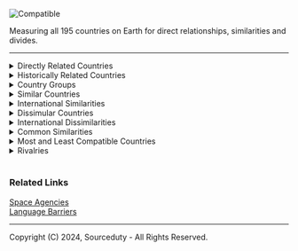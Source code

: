 ![Compatible](https://github.com/sourceduty/International_Compatibility/assets/123030236/f7b19bd8-9283-4dd8-98c8-31f93589efd9)

Measuring all 195 countries on Earth for direct relationships, similarities and divides.

***

<details><summary>Directly Related Countries</summary>
<br>

Afghanistan, Pakistan - These neighboring countries share deep historical, cultural, and ethnic ties, further complicated by geopolitical strategies and conflicts.

Australia, New Zealand - Often referred to as "ANZAC" countries, they share close cultural, economic, and military ties, rooted in their colonial history under British rule.

Brazil, Argentina - These largest economies in South America are major trade partners and share a border. Their relationship is further deepened by the Mercosur trade bloc.

Canada, United States - Sharing the world's longest undefended border, these two countries have significant economic and cultural exchanges and are each other's largest trading partners.

China, Taiwan - The relationship between China and Taiwan is complex, involving political tension due to China's claim over Taiwan, yet intertwined with significant economic ties.

France, Germany - These core members of the European Union were historically adversaries but are now tightly integrated economically and politically within the EU framework.

India, Nepal - Sharing cultural and religious heritages, India and Nepal have deep-rooted social and economic connections, although there are occasional political strains.

Japan, South Korea - Both countries share economic ties and a complicated history involving World War II and its aftermath, influencing their contemporary political and social interactions.

Russia, Ukraine - Their relationship is historically intertwined with cultural, economic, and political connections, currently strained due to geopolitical conflicts and territorial disputes.

United Kingdom, Ireland - Linked historically and culturally through centuries of interaction, their relationship is complex, shaped by colonial history and modern economic ties.

<br>
</details>

<details><summary>Historically Related Countries</summary>
<br>

Canada, United Kingdom - Canada was once a part of the British Empire and shares a monarch with the UK.

United States, United Kingdom - The US was originally thirteen colonies under British rule, gaining independence in 1776.

France, Germany - These nations have a long history of conflict and cooperation, from wars like the Franco-Prussian War to their integral roles in the European Union.

Russia, Eastern European Countries (e.g., Poland, Ukraine, Baltic States) - Many Eastern European countries were part of the Soviet Union or influenced by it during the Cold War.

India, Pakistan - Both countries were part of British India until partition in 1947, leading to ongoing conflicts primarily over Kashmir.

China, Japan - Historical interactions include periods of cultural exchange and conflict, notably during the Second Sino-Japanese War.

Spain, Portugal - The Iberian neighbors have interacted through various periods of conflict and cooperation, including the Iberian Union.

Australia, New Zealand - Both countries were British colonies and share historical ties through participation in both World Wars under the ANZAC military corps.

African countries (e.g., Nigeria, Ghana, Kenya) - Shared histories of colonialism primarily under British, French, and Portuguese rule, affecting their development and relations.

Middle Eastern countries (e.g., Iraq, Syria, Lebanon) - Shared histories under various empires such as the Ottoman Empire and later European colonial mandates.

South American countries (e.g., Brazil, Argentina, Chile) - Shared colonial histories under Spanish and Portuguese rule, with intertwined histories of independence movements.

Scandinavian countries (Sweden, Norway, Denmark) - These countries share Viking heritage and were united under various unions, influencing their cultural and political developments.

Balkan countries (e.g., Serbia, Croatia, Bosnia and Herzegovina) - Their histories are intertwined through various periods, including the Ottoman Empire and the Yugoslav state.

<br>
</details>

<details><summary>Country Groups</summary>
<br>

North America

- Canada, United States, Mexico - These countries are economically integrated through the USMCA (formerly NAFTA), promoting free trade and economic cooperation across North America.

South America

- Countries of the Andean Community (Bolivia, Colombia, Ecuador, Peru) - Share economic and political ties through a regional customs union.

- Mercosur Countries (Argentina, Brazil, Paraguay, Uruguay, Venezuela) - Integrated through a sub-regional bloc promoting free trade and fluid movement of goods, people, and currency.

Europe

- European Union (EU) Countries - Including nations like Germany, France, Italy, Spain, and Poland, these countries are deeply integrated economically, politically, and socially.

- Nordic Countries (Denmark, Finland, Iceland, Norway, Sweden) - Share cultural, historical, and economic ties, and cooperate through the Nordic Council.

Asia

- ASEAN Countries (Indonesia, Malaysia, Philippines, Singapore, Thailand, Brunei, Vietnam, Laos, Myanmar, Cambodia) - Economically and politically linked through the Association of Southeast Asian Nations focusing on political and economic stability and regional development.

- China and its Neighbors (Japan, South Korea, Mongolia, Russia) - Share complex historical and economic relationships, with significant modern trade ties and historical disputes.

Middle East

- Gulf Cooperation Council (Saudi Arabia, Kuwait, the UAE, Qatar, Bahrain, and Oman) - Economically and politically allied, focusing on regional security and economic cooperation.

- Israel and Neighboring Countries (Egypt, Jordan) - Have established diplomatic and peace agreements, although the wider regional relationships are complex due to historical conflicts.

Africa

- East African Community (Kenya, Tanzania, Uganda, Rwanda, Burundi, South Sudan) - Promotes economic, social, and cultural integration.

- Economic Community of West African States (ECOWAS) (Nigeria, Ghana, Senegal, etc.) - Focused on economic integration and political stability within West Africa.

Oceania

- Australia and Pacific Islands (Fiji, Papua New Guinea, Solomon Islands, etc.) - Australia has significant economic and aid relationships with many of the Pacific Islands, impacting development and regional security.

<br>
</details>

<details><summary>Similar Countries</summary>
<br>

- Australia and New Zealand

Similarities: Both countries share a British colonial history, similar legal and political systems, and close cultural ties, including language and sport.

- Sweden, Norway, and Denmark

Similarities: Known as the Scandinavian countries, they share a common historical and cultural heritage, similar languages (Nordic languages), and social democratic governance structures.

- Canada and United States

Similarities: Both are English-speaking, share similar economic systems, cultural ties through media and entertainment, and have similar political structures.

- Portugal and Spain

Similarities: Both countries share the Iberian Peninsula, have similar Mediterranean climates, and have overlapping historical periods. They also have closely related languages (Portuguese and Spanish).

- Japan and South Korea

Similarities: Both countries have strong economies, a focus on technology and innovation, similar dietary habits, and significant historical ties, despite political tensions.

- Belgium and Luxembourg

Similarities: Both are small, Western European countries sharing linguistic ties (French, German, and Luxembourgish, which is closely related to German), and economic integration through the European Union.

- Argentina and Uruguay

Similarities: Share historical, cultural, and linguistic ties, similar cuisines (notably beef and mate), and both follow similar forms of government.

- United Arab Emirates and Qatar

Similarities: Both are wealthy Gulf states with economies heavily reliant on oil and natural gas, share similar Arabic culture and language, and have governance systems based on Islamic law.

- Austria and Germany

Similarities: Share the German language, similar cultural traditions such as music and festivals, and closely related historical roots.

- Singapore and Hong Kong

Similarities: Both are major financial hubs in Asia, have similar colonial histories under British rule, high population densities, and similar economic policies focused on trade and finance.

<br>
</details>

<details><summary>International Similarities</summary>
<br>

Similarities among various global regions include shared colonial histories, similar legal and political systems, and strong cultural ties, such as language and sports. Many regions exhibit common historical and cultural heritages, with closely related languages and social democratic governance structures. Economic similarities are prevalent, with regions displaying parallel economic systems, heavy reliance on technology and innovation, and roles as major financial hubs. Dietary habits and cultural traditions, like music and festivals, also show significant overlaps. Furthermore, linguistic ties and economic integration through regional unions are common, with several areas governed by similar legal frameworks based on religious or traditional laws. These elements highlight the profound connections that transcend individual countries and illustrate regional cohesiveness.

<br>
</details>

<details><summary>Dissimular Countries</summary>
<br>

- Saudi Arabia and Sweden

Differences: Saudi Arabia has a conservative Islamic culture and absolute monarchy, whereas Sweden has a liberal social structure and a parliamentary democracy.

- Japan and Bolivia

Differences: Japan is an island nation with a high-tech industrialized economy, while Bolivia is landlocked with a mixed economy heavily reliant on agriculture and mining.

- Singapore and Venezuela

Differences: Singapore is a small, densely populated city-state known for its highly developed free-market economy; Venezuela has extensive natural resources but currently experiences significant economic instability and political conflict.

- Norway and Yemen

Differences: Norway is one of the wealthiest and most stable countries in the world with a strong welfare state, whereas Yemen is facing a severe humanitarian crisis with ongoing conflict and poor infrastructure.

- United States and North Korea
  Differences: The United States has a democratic government and a diverse economy, while North Korea is governed by a totalitarian regime with a centrally planned economy.

- Australia and Chad

Differences: Australia is a highly developed country with a significant focus on services and technology, whereas Chad is one of the least developed with challenges in human development and infrastructure.

- Switzerland and Papua New Guinea

Differences: Switzerland is known for its neutrality, high standard of living, and advanced economies, while Papua New Guinea has a tribal society with an economy based on agriculture and mining.

- Canada and Somalia

Differences: Canada is known for its high quality of life and strong economic and political stability, while Somalia has been experiencing political instability and lacks strong governmental infrastructure.

- Finland and Afghanistan

Differences: Finland is known for its high levels of education and technological advancement, whereas Afghanistan has been affected by decades of conflict impacting its development and stability.

- Germany and Haiti
  
Differences: Germany is a major industrial power with a robust economy and strong political institutions, while Haiti faces significant challenges with political instability and is one of the poorest countries in the Western Hemisphere.

<br>
</details>

<details><summary>International Dissimilarities</summary>
<br>

Dissimilarities among various global regions can be observed in multiple dimensions, including cultural practices, governance structures, economic development levels, and social policies. Significant contrasts exist between nations with conservative religious cultures and those with liberal social structures. Some countries are governed by authoritarian regimes, whereas others operate under democratic norms. Economic disparities are also pronounced, with some nations boasting advanced, high-tech industries and others relying heavily on agriculture or facing economic instability. Differences in societal organization range from highly centralized, planned economies to free-market systems that prioritize trade and innovation. Additionally, geographic factors contribute to dissimilarities, with some countries being island nations focused on maritime economies, while others are landlocked and depend on terrestrial resources. The extent of infrastructure development varies widely, from highly developed and stable nations to those grappling with humanitarian crises and ongoing conflicts. These distinctions underscore the vast range of human experiences and governance models present across the globe.

<br>
</details>

<details><summary>Common Similarities</summary>
<br>

1. Economic Systems: Many countries have adopted similar economic models, such as market-based economies which encourage trade and innovation.

2. Political Structures: Democratic governance with parliamentary or presidential systems is widespread, providing a common framework for policy and law.

3. Cultural Influences: Shared colonial histories, especially among countries once under British, French, or Spanish rule, lead to similarities in legal systems, languages, and cultural practices.

4. Social Policies: A focus on welfare systems, public healthcare, and education is common in many developed nations, aiming to provide a safety net for their populations.

5. Technological Advancements: As global connectivity increases, nations often share advancements in technology and infrastructure, impacting their development trajectories.

6. Environmental Policies: With global attention on climate change, many countries are implementing similar environmental regulations and focusing on sustainable practices.

Countries around the world exhibit a number of commonalities that transcend geographical boundaries. Many have embraced market-based economic systems, fostering environments that promote trade and innovation, and facilitating global economic integration. Political structures, particularly democratic forms of governance, provide a shared framework that influences policy and legislative development. Cultural influences, often rooted in colonial histories, manifest in similarities in language, legal systems, and societal norms, especially among nations previously colonized by European powers. Furthermore, a focus on enhancing social welfare systems, including public healthcare and education, is prevalent in many developed countries, reflecting a collective commitment to improving citizen welfare. Technological advancements also see widespread adoption, driven by increased global connectivity and the need for modern infrastructure. Lastly, with rising awareness of environmental issues, many countries are adopting similar approaches to environmental regulation and sustainability, emphasizing the global consensus on the importance of combating climate change. These similarities illustrate how historical, economic, and social factors contribute to shared global narratives and challenges.

<br>
</details>

<details><summary>Most and Least Compatible Countries</summary>
<br>

Most Compatible Countries

- Australia and New Zealand: Share a British colonial history, similar legal and political systems, and close cultural ties, including language and sports.

- Sweden, Norway, and Denmark: Common historical and cultural heritage, similar languages (Nordic languages), and social democratic governance structures.

- Canada and United States: Both are English-speaking, with similar economic systems and cultural exchanges, particularly in media and entertainment.

- Portugal and Spain: Share the Iberian Peninsula, similar Mediterranean climates, overlapping historical periods, and closely related languages.

- Belgium and Luxembourg: Small, linguistically tied Western European nations that are economically integrated within the European Union.

Least Compatible Countries

- Saudi Arabia and Sweden: Differences in cultural practices with conservative Islamic versus liberal social structures.

- Japan and Bolivia: Stark contrasts in geographical setting, economic development (high-tech industry vs. agriculture/mining).

- Singapore and Venezuela: Differences in economic stability and governance, with one being a highly developed free-market economy and the other experiencing significant instability.

- Norway and Yemen: Vast differences in wealth, stability, and quality of life due to contrasting governance and social policies.

- United States and North Korea: Fundamental differences in political systems (democratic vs. totalitarian) and economic models (diverse economy vs. centrally planned).

<br>
</details>

<details><summary>Rivalries</summary>
<br>

1. India vs. Pakistan:

This rivalry is primarily rooted in historical, religious, and political tensions, stemming from the partition of British India in 1947. The conflict over the Kashmir region has led to multiple wars and ongoing military skirmishes, making it one of the most enduring rivalries in modern history.

2. USA vs. Russia:

The rivalry between the United States and Russia, which began during the Cold War era, continues to influence global politics. It is characterized by ideological differences, military competition, and conflicts over influence in regions like Eastern Europe, the Middle East, and more recently, cyberspace.

3. China vs. Japan:

Historical animosities, regional competition, and territorial disputes, particularly over the Senkaku/Diaoyu Islands, define the rivalry between China and Japan. Their complex relationship is also shaped by economic interdependence and mutual suspicions of strategic intentions.

4. Greece vs. Turkey:

Greece and Turkey share a rivalry that is influenced by a series of historical conflicts, including wars over territory. Issues such as the division of Cyprus, territorial rights in the Aegean Sea, and differing cultural and national identities continue to fuel tensions.

5. Saudi Arabia vs. Iran:

This rivalry is predominantly sectarian with Sunni-majority Saudi Arabia and Shia-majority Iran competing for influence in the Middle East. It is marked by proxy wars in countries like Syria and Yemen, and differing positions on regional issues such as oil politics and relations with major powers.

6. North Korea vs. South Korea:

Stemming from the division of Korea after World War II, this rivalry includes ideological differences between North Korea's communism and South Korea's democratic system. Despite sporadic talks and agreements, the Korean Peninsula remains one of the most militarized regions in the world.

7. Brazil vs. Argentina:

Mainly known for its manifestation in sports, especially football, the rivalry between Brazil and Argentina also extends into cultural and economic dimensions. Both countries compete for regional leadership and influence in South America.

8. France vs. Germany:
   
Historically, France and Germany have been rivals, particularly in the context of European wars and territorial disputes. However, since World War II, they have transformed their relationship into a partnership that stands at the core of the European Union, showing how rivals can evolve into collaborators.

<br>
</details>

#
### Related Links

[Space Agencies](https://github.com/sourceduty/Space_Agencies)
<br>
[Language Barriers](https://github.com/sourceduty/Language_Barriers)

***
Copyright (C) 2024, Sourceduty - All Rights Reserved.
